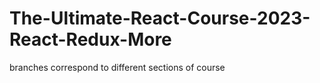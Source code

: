 # The-Ultimate-React-Course-2023-React-Redux-More

branches correspond to different sections of course
